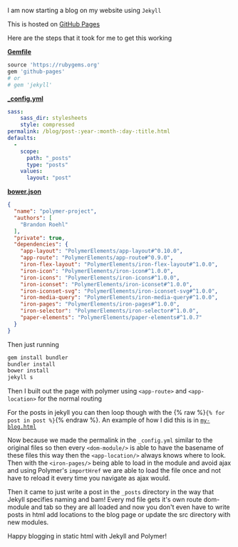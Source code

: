 I am now starting a blog on my website using `Jekyll`

This is hosted on [GitHub Pages](https://pages.github.com)

Here are the steps that it took for me to get this working

**[Gemfile](https://github.com/BrandonRoehl/BrandonRoehl.GitHub.io/blob/master/Gemfile)**
```ruby
source 'https://rubygems.org'
gem 'github-pages'
# or
# gem 'jekyll'
```
**[_config.yml](https://github.com/BrandonRoehl/BrandonRoehl.GitHub.io/blob/master/_config.yml)**
```yml
sass:
    sass_dir: stylesheets
    style: compressed
permalink: /blog/post-:year-:month-:day-:title.html
defaults:
  -
    scope:
      path: "_posts"
      type: "posts"
    values:
      layout: "post"
```
**[bower.json](https://github.com/BrandonRoehl/BrandonRoehl.GitHub.io/blob/master/bower.json)**
```json
{
  "name": "polymer-project",
  "authors": [
    "Brandon Roehl"
  ],
  "private": true,
  "dependencies": {
    "app-layout": "PolymerElements/app-layout#^0.10.0",
    "app-route": "PolymerElements/app-route#^0.9.0",
    "iron-flex-layout": "PolymerElements/iron-flex-layout#^1.0.0",
    "iron-icon": "PolymerElements/iron-icon#^1.0.0",
    "iron-icons": "PolymerElements/iron-icons#^1.0.0",
    "iron-iconset": "PolymerElements/iron-iconset#^1.0.0",
    "iron-iconset-svg": "PolymerElements/iron-iconset-svg#^1.0.0",
    "iron-media-query": "PolymerElements/iron-media-query#^1.0.0",
    "iron-pages": "PolymerElements/iron-pages#^1.0.0",
    "iron-selector": "PolymerElements/iron-selector#^1.0.0",
    "paper-elements": "PolymerElements/paper-elements#^1.0.7"
  }
}
```

Then just running
```bash
gem install bundler
bundler install
bower install
jekyll s
```

Then I built out the page with polymer using `<app-route>` and `<app-location>`
for the normal routing

For the posts in jekyll you can then loop though with the
{% raw %}`{% for post in post %}`{% endraw %}. An example of how I did this
is in
[`my-blog.html`](https://github.com/BrandonRoehl/BrandonRoehl.GitHub.io/blob/master/src/my-blog.html)

Now because we made the permalink in the `_config.yml` similar to the original
files so then every `<dom-module/>` is able to have the basename of these files
this way then the `<app-location/>` always knows where to look. Then with the
`<iron-pages/>` being able to load in the module and avoid ajax and using
Polymer's `importHref` we are able to load the file once and not have to reload
it every time you navigate as ajax would.

Then it came to just write a post in the `_posts` directory in the way that
Jekyll specifies naming and bam! Every md file gets it's own route dom-module
and tab so they are all loaded and now you don't even have to write posts in
html add locations to the blog page or update the src directory with new
modules.

Happy blogging in static html with Jekyll and Polymer!
